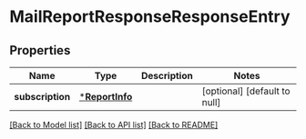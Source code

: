 # MailReportResponseResponseEntry

## Properties

| Name             | Type                             | Description | Notes                        |
| ---------------- | -------------------------------- | ----------- | ---------------------------- |
| **subscription** | [***ReportInfo**](ReportInfo.md) |             | [optional] [default to null] |

[[Back to Model list]](../README.md#documentation-for-models) [[Back to API list]](../README.md#documentation-for-api-endpoints) [[Back to README]](../README.md)
